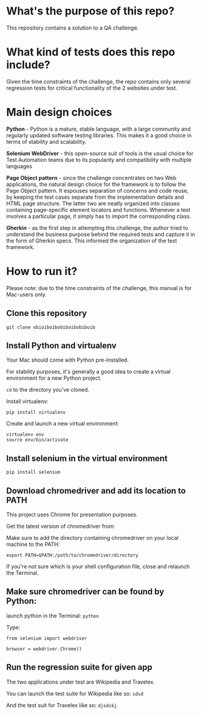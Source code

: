 # What's the purpose of this repo?

This repository contains a solution to a QA challenge.

# What kind of tests does this repo include?

Given the time constraints of the challenge, the repo
contains only several regression tests for critical functionality of
the 2 websites under test.

# Main design choices

**Python** - Python is a mature, stable language, with a large community and regularly
updated software testing libraries. This makes it a good choice in terms of stability
and scalability.

**Selenium WebDriver** - this open-source suit of tools is the usual choice
for Test Automation teams due to its popularity and compatibility with multiple
languages

**Page Object pattern** - since the challenge concentrates on two Web applications,
the natural design choice for the framework is to follow the Page Object pattern.
It espouses separation of concerns and code reuse, by keeping the test cases separate
from the implementation details and HTML page structure. The latter two are neatly
organized into classes containing page-specific element locators and functions.
Whenever a test involves a particular page, it simply has to import the corresponding class.

**Gherkin** - as the first step in attempting this challenge, the author tried to understand
the business purpose behind the required tests and capture it in the form of Gherkin specs.
This informed the organization of the test framework.

# How to run it?

Please note: due to the time constraints of the challenge, this manual is for
Mac-users only.

## Clone this repository

`git clone obioiboibobiboibobiboib`

## Install Python and virtualenv

Your Mac should come with Python pre-installed.

For stability purposes, it's generally a good idea to create a virtual
environment for a new Python project.

`cd` to the directory you've cloned.

Install virtualenv:

`pip install virtualenv`

Create and launch a new virtual environment:

`virtualenv env`  
`source env/bin/activate`

## Install selenium in the virtual environment

`pip install selenium`

## Download chromedriver and add its location to PATH
This project uses Chrome for presentation purposes.

Get the latest version of chromedriver from:  

Make sure to add the directory containing chromedriver on your local
machine to the PATH:

`export PATH=$PATH:/path/to/chromedriver/directory`

If you're not sure which is your shell configuration file,
close and relaunch the Terminal.

## Make sure chromedriver can be found by Python:
launch python in the Terminal:
`python`  

Type:  

`from selenium import webdriver`  

`browser = webdriver.Chrome()`

## Run the regression suite for given app
The two applications under test are Wikipedia and Travelex.

You can launch the test suite for Wikipedia like so:
`sdsd`  

And the test suit for Travelex like so:
`djsdskj`

